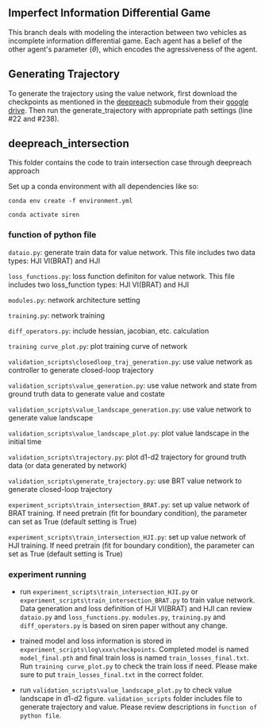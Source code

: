 ## Imperfect Information Differential Game
This branch deals with modeling the interaction between two vehicles as incomplete information differential game. Each agent has a belief of the other agent's parameter ($\theta$), which encodes the agressiveness of the agent. 


## Generating Trajectory

To generate the trajectory using the value network, first download the checkpoints as mentioned in the [deepreach](https://github.com/smlbansal/deepreach/tree/b0666c1113c5bf235284ba9634781da92d2f3fab) submodule from their [google drive](https://drive.google.com/file/d/18VkOTctkzuYuyK2GRwQ4wmN92WhdXtvS/view?usp=sharing). Then run the generate_trajectory with appropriate path settings (line #22 and #238). 

## deepreach_intersection
This folder contains the code to train intersection case through deepreach approach

Set up a conda environment with all dependencies like so:

`conda env create -f environment.yml`

`conda activate siren`

### function of python file

`dataio.py`: generate train data for value network. This file includes two data types: HJI VI(BRAT) and HJI

`loss_functions.py`: loss function definiton for value network. This file includes two loss_function types: HJI VI(BRAT) and HJI

`modules.py`: network architecture setting

`training.py`: network training

`diff_operators.py`: include hessian, jacobian, etc. calculation

`training curve_plot.py`: plot training curve of network

`validation_scripts\closedloop_traj_generation.py`: use value network as controller to generate closed-loop trajectory

`validation_scripts\value_generation.py`: use value network and state from ground truth data to generate value and costate

`validation_scripts\value_landscape_generation.py`: use value network to generate value landscape

`validation_scripts\value_landscape_plot.py`: plot value landscape in the initial time

`validation_scripts\trajectory.py`: plot d1-d2 trajectory for ground truth data (or data generated by network)

`validation_scripts\generate_trajectory.py`: use BRT value network to generate closed-loop trajectory

`experiment_scripts\train_intersection_BRAT.py`: set up value network of BRAT training. If need pretrain (fit for boundary condition), the parameter can set as True
(default setting is True)  

`experiment_scripts\train_intersection_HJI.py`: set up value network of HJI training. If need pretrain (fit for boundary condition), the parameter can set as True (default setting is True)

### experiment running
* run `experiment_scripts\train_intersection_HJI.py` or `experiment_scripts\train_intersection_BRAT.py` to train value network. Data generation and loss definition
of HJI VI(BRAT) and HJI can review `dataio.py` and `loss_functions.py`. `modules.py`, `training.py` and `diff_operators.py` is based on siren paper without any change. 

* trained model and loss information is stored in `experiment_scripts\log\xxx\checkpoints`. Completed model is named `model_final.pth` and final train loss is named `train_losses_final.txt`. Run `training curve_plot.py` to check the train loss if need. Please make sure to put `train_losses_final.txt` in the correct folder.
 
* run `validation_scripts\value_landscape_plot.py` to check value landscape in d1-d2 figure. `validation_scripts` folder includes file to generate trajectory and value. Please review descriptions in `function of python file`.

